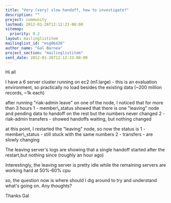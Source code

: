 ```yaml
---
title: "Very (very) slow handoff, how to investigate?"
description: ""
project: community
lastmod: 2012-01-26T12:12:23-08:00
sitemap:
  priority: 0.2
layout: mailinglistitem
mailinglist_id: "msg06436"
author_name: "Gal Barnea"
project_section: "mailinglistitem"
sent_date: 2012-01-26T12:12:23-08:00
---
```



Hi all

I have a 6 server cluster running on ec2 (m1.large) - this is an evaluation
environment, so practically no load besides the existing data
(~200 million records, ~1k each)

after running "riak-admin leave" on one of the node, I noticed that for
more than 3 hours
1 - member\\_status showed that there is one "leaving" node and pending data
to handoff on the rest but the numbers never changed
2 - riak-admin transfers - showed handoffs waiting, but nothing changed

at this point, I restarted the "leaving" node, so now the status is
1 - member\\_status - still stuck with the same numbers
2 - transfers - are slowly changing

The leaving server's logs are showing that a single handoff started after
the restart,but nothing since (roughly an hour ago)

Interestingly, the leaving server is pretty idle while the remaining
servers are working hard at 50%-60% cpu

so, the question now is where should I dig around to try and understand
what's going on. Any thoughts?

Thanks
Gal
